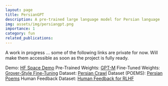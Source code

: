```yaml
---
layout: page
title: PersianGPT
description: A pre-trained large language model for Persian language
img: assets/img/persiangpt.png
importance: 1
category: fun
related_publications: 
---
```


A work in progress ... some of the following links are private for now. Will make them accessible as soon as the project is fully ready.

Demo: <a href="https://huggingface.co/spaces/DataAnalyticsLab/PersianGPT-Demo">HF Space Demo</a>
Pre-Trained Weights: <a href="https://huggingface.co/DataAnalyticsLab/PersianGPT">GPT-M</a>
Fine-Tuned Weights: <a href="https://huggingface.co/DataAnalyticsLab/PersianGPT-FT-Grover">Grover-Style Fine-Tuning</a>
Dataset: <a href="https://huggingface.co/datasets/DataAnalyticsLab/Persian-Crawl">Persian Crawl</a>
Dataset (POEMS): <a href="https://huggingface.co/datasets/DataAnalyticsLab/Persian-Poems">Persian Poems</a>
Human Feedback Dataset: <a href="https://huggingface.co/datasets/DataAnalyticsLab/Human-Feedback">Human Feedback for RLHF</a>

